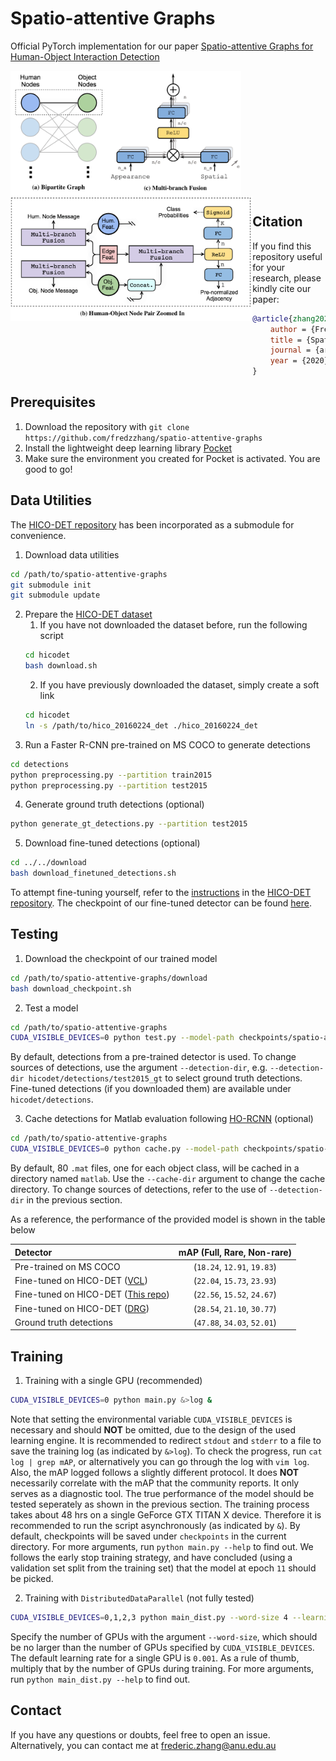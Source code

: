 # Spatio-attentive Graphs

Official PyTorch implementation for our paper [Spatio-attentive Graphs for Human-Object Interaction Detection](https://arxiv.org/pdf/2012.06060.pdf)

<img src="./assets/bipartite_graph.png" alt="bipartite_graph" height="200" align="left"/>
<img src="./assets/zoom_in.png" alt="zoom_in" height="200" align="left"/>
<img src="./assets/mutibranch_fusion.png" alt="mutibranch_fusion" height="200" align="center"/>

## Citation

If you find this repository useful for your research, please kindly cite our paper:

```bibtex
@article{zhang2020,
	author = {Frederic Z. Zhang and Dylan Campbell and Stephen Gould},
	title = {Spatio-attentive Graphs for Human-Object Interaction Detection},
	journal = {arXiv preprint arXiv:2012.06060},
	year = {2020}
}
```

## Prerequisites

1. Download the repository with `git clone https://github.com/fredzzhang/spatio-attentive-graphs`
2. Install the lightweight deep learning library [Pocket](https://github.com/fredzzhang/pocket)
3. Make sure the environment you created for Pocket is activated. You are good to go!

## Data Utilities

The [HICO-DET repository](https://github.com/fredzzhang/hicodet) has been incorporated as a submodule for convenience.
1. Download data utilities
```bash
cd /path/to/spatio-attentive-graphs
git submodule init
git submodule update
```
2. Prepare the [HICO-DET dataset](https://drive.google.com/open?id=1QZcJmGVlF9f4h-XLWe9Gkmnmj2z1gSnk)
    1. If you have not downloaded the dataset before, run the following script
    ```bash
    cd hicodet
    bash download.sh
    ```
    2. If you have previously downloaded the dataset, simply create a soft link
    ```bash
    cd hicodet
    ln -s /path/to/hico_20160224_det ./hico_20160224_det
    ```
3. Run a Faster R-CNN pre-trained on MS COCO to generate detections
```bash
cd detections
python preprocessing.py --partition train2015
python preprocessing.py --partition test2015
```
4. Generate ground truth detections (optional)
```bash
python generate_gt_detections.py --partition test2015 
```
5. Download fine-tuned detections (optional)
```bash
cd ../../download
bash download_finetuned_detections.sh
```
To attempt fine-tuning yourself, refer to the [instructions](https://github.com/fredzzhang/hicodet/tree/main/detections#fine-tune-the-detector-on-hico-det) in the [HICO-DET repository](https://github.com/fredzzhang/hicodet). The checkpoint of our fine-tuned detector can be found [here](https://drive.google.com/file/d/11lS2BQ_In-22Q-SRTRjRQaSLg9nSim9h/view?usp=sharing).

## Testing

1. Download the checkpoint of our trained model
```bash
cd /path/to/spatio-attentive-graphs/download
bash download_checkpoint.sh
```
2. Test a model
```bash
cd /path/to/spatio-attentive-graphs
CUDA_VISIBLE_DEVICES=0 python test.py --model-path checkpoints/spatio-attentive-graph-hicodet-e11.pt
```
By default, detections from a pre-trained detector is used. To change sources of detections, use the argument `--detection-dir`, e.g. `--detection-dir hicodet/detections/test2015_gt` to select ground truth detections. Fine-tuned detections (if you downloaded them) are available under `hicodet/detections`.

3. Cache detections for Matlab evaluation following [HO-RCNN](https://github.com/ywchao/ho-rcnn) (optional)
```bash
cd /path/to/spatio-attentive-graphs
CUDA_VISIBLE_DEVICES=0 python cache.py --model-path checkpoints/spatio-attentive-graph-hicodet-e11.pt
```
By default, 80 `.mat` files, one for each object class, will be cached in a directory named `matlab`. Use the `--cache-dir` argument to change the cache directory. To change sources of detections, refer to the use of `--detection-dir` in the previous section.

As a reference, the performance of the provided model is shown in the table below

|Detector|mAP (Full, Rare, Non-rare)|
|:-|:-:|
|Pre-trained on MS COCO|(`18.24`, `12.91`, `19.83`)|
|Fine-tuned on HICO-DET ([VCL](https://github.com/zhihou7/VCL))|(`22.04`, `15.73`, `23.93`)|
|Fine-tuned on HICO-DET ([This repo](https://github.com/fredzzhang/hicodet))|(`22.56`, `15.52`, `24.67`)|
|Fine-tuned on HICO-DET ([DRG](https://github.com/vt-vl-lab/DRG))|(`28.54`, `21.10`, `30.77`)|
|Ground truth detections|(`47.88`, `34.03`, `52.01`)|

## Training

1. Training with a single GPU (recommended)
```bash
CUDA_VISIBLE_DEVICES=0 python main.py &>log &
```
Note that setting the environmental variable `CUDA_VISIBLE_DEVICES` is necessary and should __NOT__ be omitted, due to the design of the used learning engine. It is recommended to redirect `stdout` and `stderr` to a file to save the training log (as indicated by `&>log`). To check the progress, run `cat log | grep mAP`, or alternatively you can go through the log with `vim log`. Also, the mAP logged follows a slightly different protocol. It does __NOT__ necessarily correlate with the mAP that the community reports. It only serves as a diagnostic tool. The true performance of the model should be tested seperately as shown in the previous section. The training process takes about 48 hrs on a single GeForce GTX TITAN X device. Therefore it is recommended to run the script asynchronously (as indicated by `&`). By default, checkpoints will be saved under `checkpoints` in the current directory. For more arguments, run `python main.py --help` to find out. We follows the early stop training strategy, and have concluded (using a validation set split from the training set) that the model at epoch `11` should be picked.

2. Training with `DistributedDataParallel` (not fully tested)
```bash
CUDA_VISIBLE_DEVICES=0,1,2,3 python main_dist.py --word-size 4 --learning-rate 0.004 &>log &
```
Specify the number of GPUs with the argument `--word-size`, which should be no larger than the number of GPUs specified by `CUDA_VISIBLE_DEVICES`. The default learning rate for a single GPU is `0.001`. As a rule of thumb, multiply that by the number of GPUs during training. For more arguments, run `python main_dist.py --help` to find out.

## Contact

If you have any questions or doubts, feel free to open an issue. Alternatively, you can contact me at frederic.zhang@anu.edu.au